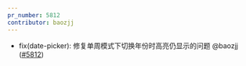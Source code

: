 ```yaml
---
pr_number: 5812
contributor: baozjj
---
```


- fix(date-picker): 修复单周模式下切换年份时高亮仍显示的问题 @baozjj ([#5812](https://github.com/Tencent/tdesign-vue-next/pull/5812))
